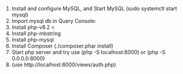 1. Install and configure MySQL, and Start MySQL (sudo systemctl start mysql)
2. Import mysql db in Query Console:
3. Install php-v8.2 <
4. Install php-mbstring
5. Install php-mysql
6. Install Composer (./composer.phar install)
7. Start php server and try use (php -S localhost:8000) or (php -S 0.0.0.0:8000)
8. (use http://localhost:8000/views/auth.php)
